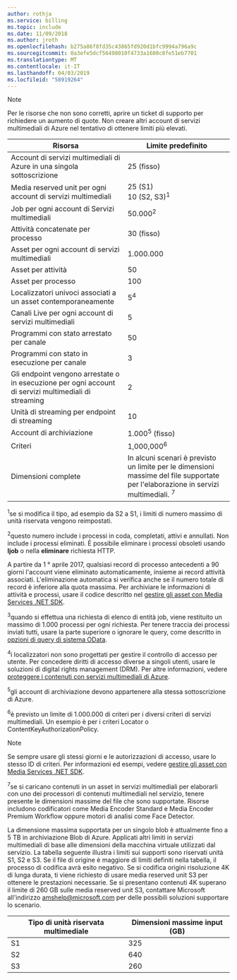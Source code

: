 ```yaml
---
author: rothja
ms.service: billing
ms.topic: include
ms.date: 11/09/2018
ms.author: jroth
ms.openlocfilehash: b275a86f8fd35c43865fd920d1bfc9994a796a9c
ms.sourcegitcommit: 0a3efe5dcf56498010f4733a1600c8fe51eb7701
ms.translationtype: MT
ms.contentlocale: it-IT
ms.lasthandoff: 04/03/2019
ms.locfileid: "58919264"
---
```

>[!NOTE]
>Per le risorse che non sono corretti, aprire un ticket di supporto per richiedere un aumento di quote. Non creare altri account di servizi multimediali di Azure nel tentativo di ottenere limiti più elevati.

| Risorsa | Limite predefinito | 
| --- | --- | 
| Account di servizi multimediali di Azure in una singola sottoscrizione | 25 (fisso) |
| Media reserved unit per ogni account di servizi multimediali |25 (S1)<br/>10 (S2, S3)<sup>1</sup> | 
| Job per ogni account di Servizi multimediali | 50.000<sup>2</sup> |
| Attività concatenate per processo | 30 (fisso) |
| Asset per ogni account di servizi multimediali | 1.000.000|
| Asset per attività | 50 |
| Asset per processo | 100 |
| Localizzatori univoci associati a un asset contemporaneamente | 5<sup>4</sup> |
| Canali Live per ogni account di servizi multimediali |5|
| Programmi con stato arrestato per canale  |50|
| Programmi con stato in esecuzione per canale  |3|
| Gli endpoint vengono arrestate o in esecuzione per ogni account di servizi multimediali di streaming|2|
| Unità di streaming per endpoint di streaming  |10 |
| Account di archiviazione | 1.000<sup>5</sup> (fisso) |
| Criteri | 1,000,000<sup>6</sup> |
| Dimensioni complete| In alcuni scenari è previsto un limite per le dimensioni massime del file supportate per l'elaborazione in servizi multimediali. <sup>7</sup> |

<sup>1</sup>se si modifica il tipo, ad esempio da S2 a S1, i limiti di numero massimo di unità riservata vengono reimpostati.

<sup>2</sup>questo numero include i processi in coda, completati, attivi e annullati. Non include i processi eliminati. È possibile eliminare i processi obsoleti usando **Ijob** o nella **eliminare** richiesta HTTP.

A partire da 1 ° aprile 2017, qualsiasi record di processo antecedenti a 90 giorni l'account viene eliminato automaticamente, insieme ai record attività associati. L'eliminazione automatica si verifica anche se il numero totale di record è inferiore alla quota massima. Per archiviare le informazioni di attività e processi, usare il codice descritto nel [gestire gli asset con Media Services .NET SDK](../articles/media-services/previous/media-services-dotnet-manage-entities.md).

<sup>3</sup>quando si effettua una richiesta di elenco di entità job, viene restituito un massimo di 1.000 processi per ogni richiesta. Per tenere traccia dei processi inviati tutti, usare la parte superiore o ignorare le query, come descritto in [opzioni di query di sistema OData](/previous-versions/dynamicscrm-2015/developers-guide/gg309461(v=crm.7)).

<sup>4</sup>i localizzatori non sono progettati per gestire il controllo di accesso per utente. Per concedere diritti di accesso diverse a singoli utenti, usare le soluzioni di digital rights management (DRM). Per altre informazioni, vedere [proteggere i contenuti con servizi multimediali di Azure](../articles/media-services/previous/media-services-content-protection-overview.md).

<sup>5</sup>gli account di archiviazione devono appartenere alla stessa sottoscrizione di Azure.

<sup>6</sup>è previsto un limite di 1.000.000 di criteri per i diversi criteri di servizi multimediali. Un esempio è per i criteri Locator o ContentKeyAuthorizationPolicy. 

>[!NOTE]
> Se sempre usare gli stessi giorni e le autorizzazioni di accesso, usare lo stesso ID di criteri. Per informazioni ed esempi, vedere [gestire gli asset con Media Services .NET SDK](../articles/media-services/previous/media-services-dotnet-manage-entities.md#limit-access-policies).

<sup>7</sup>se si caricano contenuti in un asset in servizi multimediali per elaborarli con uno dei processori di contenuti multimediali nel servizio, tenere presente le dimensioni massime del file che sono supportate. Risorse includono codificatori come Media Encoder Standard e Media Encoder Premium Workflow oppure motori di analisi come Face Detector.

La dimensione massima supportata per un singolo blob è attualmente fino a 5 TB in archiviazione Blob di Azure. Applicati altri limiti in servizi multimediali di base alle dimensioni della macchina virtuale utilizzati dal servizio. La tabella seguente illustra i limiti sui supporti sono riservati unità S1, S2 e S3. Se il file di origine è maggiore di limiti definiti nella tabella, il processo di codifica avrà esito negativo. Se si codifica origini risoluzione 4K di lunga durata, ti viene richiesto di usare media reserved unit S3 per ottenere le prestazioni necessarie. Se si presentano contenuti 4K superano il limite di 260 GB sulle media reserved unit S3, contattare Microsoft all'indirizzo amshelp@microsoft.com per delle possibili soluzioni supportare lo scenario.

| Tipo di unità riservata multimediale | Dimensioni massime input (GB)| 
| --- | --- | 
|S1 | 325|
|S2 | 640|
|S3 | 260|
